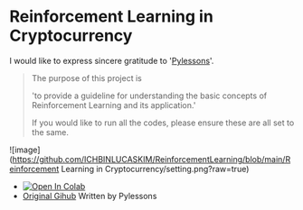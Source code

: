 # Reinforcement Learning in Cryptocurrency

I would like to express sincere gratitude to '[Pylessons](https://pylessons.com/RL-BTC-BOT-backbone)'.

>The purpose of this project is
>
>'to provide a guideline for understanding the basic concepts of Reinforcement Learning and its application.'
>
>If you would like to run all the codes, please ensure these are all set to the same.

![image](https://github.com/ICHBINLUCASKIM/ReinforcementLearning/blob/main/Reinforcement Learning in Cryptocurrency/setting.png?raw=true)

- [![Open In Colab](https://colab.research.google.com/assets/colab-badge.svg)](https://colab.research.google.com/drive/1j0KudLu2bKSdPSdCrqFr9ycncw9CIbEc?usp=sharing)
- [Original Gihub](https://github.com/pythonlessons/RL-Bitcoin-trading-bot) Written by Pylessons
